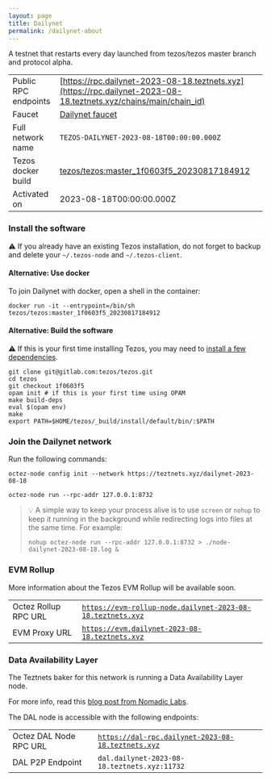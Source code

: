 ```yaml
---
layout: page
title: Dailynet
permalink: /dailynet-about
---
```


A testnet that restarts every day launched from tezos/tezos master branch and protocol alpha.

| | |
|-------|---------------------|
| Public RPC endpoints | [https://rpc.dailynet-2023-08-18.teztnets.xyz](https://rpc.dailynet-2023-08-18.teztnets.xyz/chains/main/chain_id)<br/> |
| Faucet | [Dailynet faucet](https://faucet.dailynet-2023-08-18.teztnets.xyz) |
| Full network name | `TEZOS-DAILYNET-2023-08-18T00:00:00.000Z` |
| Tezos docker build | [tezos/tezos:master_1f0603f5_20230817184912](https://hub.docker.com/r/tezos/tezos/tags?page=1&ordering=last_updated&name=master_1f0603f5_20230817184912) |
| Activated on | 2023-08-18T00:00:00.000Z |





### Install the software

⚠️  If you already have an existing Tezos installation, do not forget to backup and delete your `~/.tezos-node` and `~/.tezos-client`.



#### Alternative: Use docker

To join Dailynet with docker, open a shell in the container:

```
docker run -it --entrypoint=/bin/sh tezos/tezos:master_1f0603f5_20230817184912
```

#### Alternative: Build the software

⚠️  If this is your first time installing Tezos, you may need to [install a few dependencies](https://tezos.gitlab.io/introduction/howtoget.html#setting-up-the-development-environment-from-scratch).

```
git clone git@gitlab.com:tezos/tezos.git
cd tezos
git checkout 1f0603f5
opam init # if this is your first time using OPAM
make build-deps
eval $(opam env)
make
export PATH=$HOME/tezos/_build/install/default/bin/:$PATH
```

### Join the Dailynet network

Run the following commands:

```
octez-node config init --network https://teztnets.xyz/dailynet-2023-08-18

octez-node run --rpc-addr 127.0.0.1:8732
```

> 💡 A simple way to keep your process alive is to use `screen` or `nohup` to keep it running in the background while redirecting logs into files at the same time. For example:
>
> ```bash=13
> nohup octez-node run --rpc-addr 127.0.0.1:8732 > ./node-dailynet-2023-08-18.log &
> ```


### EVM Rollup

More information about the Tezos EVM Rollup will be available soon.

| | |
|-------|---------------------|
| Octez Rollup RPC URL | [`https://evm-rollup-node.dailynet-2023-08-18.teztnets.xyz`](https://evm-rollup-node.dailynet-2023-08-18.teztnets.xyz/global/block/head) |
| EVM Proxy URL | [`https://evm.dailynet-2023-08-18.teztnets.xyz`](https://evm.dailynet-2023-08-18.teztnets.xyz) |




### Data Availability Layer

The Teztnets baker for this network is running a Data Availability Layer node.

For more info, read this [blog post from Nomadic Labs](https://research-development.nomadic-labs.com/data-availability-layer-tezos.html).

The DAL node is accessible with the following endpoints:

| | |
|-------|---------------------|
| Octez DAL Node RPC URL | [`https://dal-rpc.dailynet-2023-08-18.teztnets.xyz`](https://dal-rpc.dailynet-2023-08-18.teztnets.xyz) |
| DAL P2P Endpoint | `dal.dailynet-2023-08-18.teztnets.xyz:11732` |




